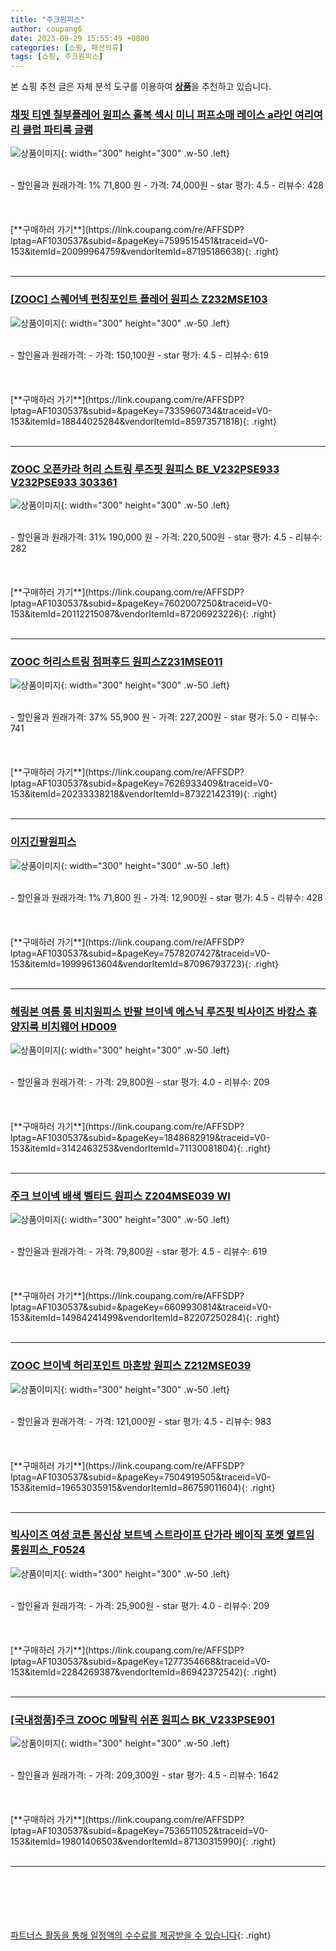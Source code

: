 ```yaml
---
title: "주크원피스"
author: coupang6
date: 2023-09-29 15:55:49 +0800
categories: [쇼핑, 패션의류]
tags: [쇼핑, 주크원피스]
---
```


본 쇼핑 추천 글은 자체 분석 도구를 이용하여 [**상품**](https://link.coupang.com/a/bao1ui)을 추천하고 있습니다.

### [채핏 티엔 칠부플레어 원피스 홀복 섹시 미니 퍼프소매 레이스 a라인 여리여리 클럽 파티룩 글램](https://link.coupang.com/re/AFFSDP?lptag=AF1030537&subid=&pageKey=7599515451&traceid=V0-153&itemId=20099964759&vendorItemId=87195186638)

![상품이미지](https://thumbnail10.coupangcdn.com/thumbnails/remote/230x230ex/image/vendor_inventory/974a/0aa8fcc0d29b7cfefb13aef11d75aaf18bbab497e2295c1230de28748b0a.jpg){: width="300" height="300" .w-50 .left}


<br>
- 할인율과 원래가격: 1%  71,800   원
- 가격: 74,000원
- star 평가: 4.5
- 리뷰수: 428
<br>
<br>
<br>
<br>
[**구매하러 가기**](https://link.coupang.com/re/AFFSDP?lptag=AF1030537&subid=&pageKey=7599515451&traceid=V0-153&itemId=20099964759&vendorItemId=87195186638){: .right}
<br>
<br>

---

### [[ZOOC] 스퀘어넥 펀칭포인트 플레어 원피스 Z232MSE103](https://link.coupang.com/re/AFFSDP?lptag=AF1030537&subid=&pageKey=7335960734&traceid=V0-153&itemId=18844025284&vendorItemId=85973571818)

![상품이미지](https://thumbnail6.coupangcdn.com/thumbnails/remote/230x230ex/image/vendor_inventory/3770/9bcc7627571db1d7e364667a2f2eb19fcf50dd1f676e71e189d6dc6c94b2.jpg){: width="300" height="300" .w-50 .left}


<br>
- 할인율과 원래가격: 
- 가격: 150,100원
- star 평가: 4.5
- 리뷰수: 619
<br>
<br>
<br>
<br>
[**구매하러 가기**](https://link.coupang.com/re/AFFSDP?lptag=AF1030537&subid=&pageKey=7335960734&traceid=V0-153&itemId=18844025284&vendorItemId=85973571818){: .right}
<br>
<br>

---

### [ZOOC 오픈카라 허리 스트링 루즈핏 원피스 BE_V232PSE933 V232PSE933 303361](https://link.coupang.com/re/AFFSDP?lptag=AF1030537&subid=&pageKey=7602007250&traceid=V0-153&itemId=20112215087&vendorItemId=87206923226)

![상품이미지](https://thumbnail7.coupangcdn.com/thumbnails/remote/230x230ex/image/vendor_inventory/c9e3/ec7028ce8dc17fbc208ca741f0b343bd608e87be56cbbceaa44fa27aefb0.jpg){: width="300" height="300" .w-50 .left}


<br>
- 할인율과 원래가격: 31%  190,000   원
- 가격: 220,500원
- star 평가: 4.5
- 리뷰수: 282
<br>
<br>
<br>
<br>
[**구매하러 가기**](https://link.coupang.com/re/AFFSDP?lptag=AF1030537&subid=&pageKey=7602007250&traceid=V0-153&itemId=20112215087&vendorItemId=87206923226){: .right}
<br>
<br>

---

### [ZOOC 허리스트링 점퍼후드 원피스Z231MSE011](https://link.coupang.com/re/AFFSDP?lptag=AF1030537&subid=&pageKey=7626933409&traceid=V0-153&itemId=20233338218&vendorItemId=87322142319)

![상품이미지](https://thumbnail6.coupangcdn.com/thumbnails/remote/230x230ex/image/vendor_inventory/35e2/47c0406b5aa1c554a3ea304a053d5c75093df3a43dcd33ddada900740f89.jpg){: width="300" height="300" .w-50 .left}


<br>
- 할인율과 원래가격: 37%  55,900   원
- 가격: 227,200원
- star 평가: 5.0
- 리뷰수: 741
<br>
<br>
<br>
<br>
[**구매하러 가기**](https://link.coupang.com/re/AFFSDP?lptag=AF1030537&subid=&pageKey=7626933409&traceid=V0-153&itemId=20233338218&vendorItemId=87322142319){: .right}
<br>
<br>

---

### [이지긴팔원피스](https://link.coupang.com/re/AFFSDP?lptag=AF1030537&subid=&pageKey=7578207427&traceid=V0-153&itemId=19999613604&vendorItemId=87096793723)

![상품이미지](https://thumbnail9.coupangcdn.com/thumbnails/remote/230x230ex/image/vendor_inventory/71f0/2e107d4b76339b620481d869710fefe9e8bbc1db96499b1abc84df4a1d26.jpg){: width="300" height="300" .w-50 .left}


<br>
- 할인율과 원래가격: 1%  71,800   원
- 가격: 12,900원
- star 평가: 4.5
- 리뷰수: 428
<br>
<br>
<br>
<br>
[**구매하러 가기**](https://link.coupang.com/re/AFFSDP?lptag=AF1030537&subid=&pageKey=7578207427&traceid=V0-153&itemId=19999613604&vendorItemId=87096793723){: .right}
<br>
<br>

---

### [헤링본 여름 롱 비치원피스 반팔 브이넥 에스닉 루즈핏 빅사이즈 바캉스 휴양지룩 비치웨어 HD009](https://link.coupang.com/re/AFFSDP?lptag=AF1030537&subid=&pageKey=1848682919&traceid=V0-153&itemId=3142463253&vendorItemId=71130081804)

![상품이미지](https://thumbnail7.coupangcdn.com/thumbnails/remote/230x230ex/image/vendor_inventory/4435/1891106a734b8c56c675ceaacd37d4141d0a6bd74ee78226e19cfce29113.jpg){: width="300" height="300" .w-50 .left}


<br>
- 할인율과 원래가격: 
- 가격: 29,800원
- star 평가: 4.0
- 리뷰수: 209
<br>
<br>
<br>
<br>
[**구매하러 가기**](https://link.coupang.com/re/AFFSDP?lptag=AF1030537&subid=&pageKey=1848682919&traceid=V0-153&itemId=3142463253&vendorItemId=71130081804){: .right}
<br>
<br>

---

### [주크 브이넥 배색 벨티드 원피스 Z204MSE039 WI](https://link.coupang.com/re/AFFSDP?lptag=AF1030537&subid=&pageKey=6609930814&traceid=V0-153&itemId=14984241499&vendorItemId=82207250284)

![상품이미지](https://thumbnail10.coupangcdn.com/thumbnails/remote/230x230ex/image/vendor_inventory/6505/79f3f359f17d57229aeb09fc26bc0c204313cdbde6a15bb5f12aa747114b.jpg){: width="300" height="300" .w-50 .left}


<br>
- 할인율과 원래가격: 
- 가격: 79,800원
- star 평가: 4.5
- 리뷰수: 619
<br>
<br>
<br>
<br>
[**구매하러 가기**](https://link.coupang.com/re/AFFSDP?lptag=AF1030537&subid=&pageKey=6609930814&traceid=V0-153&itemId=14984241499&vendorItemId=82207250284){: .right}
<br>
<br>

---

### [ZOOC 브이넥 허리포인트 마혼방 원피스 Z212MSE039](https://link.coupang.com/re/AFFSDP?lptag=AF1030537&subid=&pageKey=7504919505&traceid=V0-153&itemId=19653035915&vendorItemId=86759011604)

![상품이미지](https://thumbnail8.coupangcdn.com/thumbnails/remote/230x230ex/image/vendor_inventory/1aed/6985a278c963a1425dce19377acf1544fb445c152e0576ab6216a501c56e.jpg){: width="300" height="300" .w-50 .left}


<br>
- 할인율과 원래가격: 
- 가격: 121,000원
- star 평가: 4.5
- 리뷰수: 983
<br>
<br>
<br>
<br>
[**구매하러 가기**](https://link.coupang.com/re/AFFSDP?lptag=AF1030537&subid=&pageKey=7504919505&traceid=V0-153&itemId=19653035915&vendorItemId=86759011604){: .right}
<br>
<br>

---

### [빅사이즈 여성 코튼 봄신상 보트넥 스트라이프 단가라 베이직 포켓 옆트임 롱원피스_F0524](https://link.coupang.com/re/AFFSDP?lptag=AF1030537&subid=&pageKey=1277354668&traceid=V0-153&itemId=2284269387&vendorItemId=86942372542)

![상품이미지](https://thumbnail6.coupangcdn.com/thumbnails/remote/230x230ex/image/vendor_inventory/1686/a2cbe0d6735626d3db4d1836e5b30e210247ca297c53d8f1d56690989243.jpg){: width="300" height="300" .w-50 .left}


<br>
- 할인율과 원래가격: 
- 가격: 25,900원
- star 평가: 4.0
- 리뷰수: 209
<br>
<br>
<br>
<br>
[**구매하러 가기**](https://link.coupang.com/re/AFFSDP?lptag=AF1030537&subid=&pageKey=1277354668&traceid=V0-153&itemId=2284269387&vendorItemId=86942372542){: .right}
<br>
<br>

---

### [[국내정품]주크 ZOOC 메탈릭 쉬폰 원피스 BK_V233PSE901](https://link.coupang.com/re/AFFSDP?lptag=AF1030537&subid=&pageKey=7536511052&traceid=V0-153&itemId=19801406503&vendorItemId=87130315990)

![상품이미지](https://thumbnail9.coupangcdn.com/thumbnails/remote/230x230ex/image/vendor_inventory/2dbe/4276053f0deebd0319c61870ddda047027dd1d2d8c0512787337cc1a6cb6.jpg){: width="300" height="300" .w-50 .left}


<br>
- 할인율과 원래가격: 
- 가격: 209,300원
- star 평가: 4.5
- 리뷰수: 1642
<br>
<br>
<br>
<br>
[**구매하러 가기**](https://link.coupang.com/re/AFFSDP?lptag=AF1030537&subid=&pageKey=7536511052&traceid=V0-153&itemId=19801406503&vendorItemId=87130315990){: .right}
<br>
<br>

---
<br><br><br><br><br> [파트너스 활동을 통해 일정액의 수수료를 제공받을 수 있습니다](https://link.coupang.com/a/bao1ui){: .right}